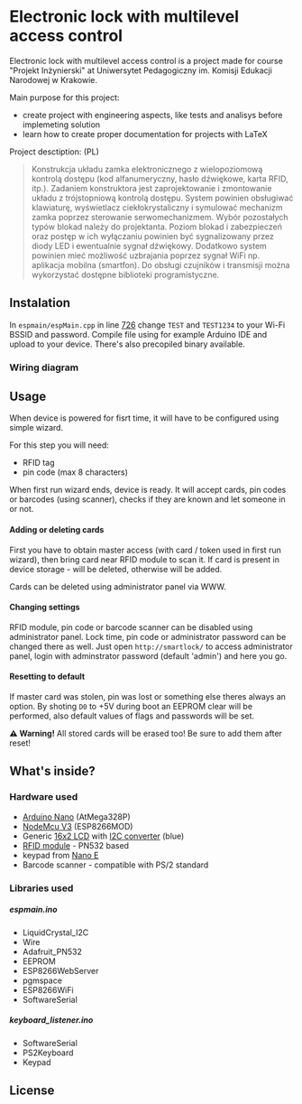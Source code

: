 # Electronic lock with multilevel access control 

Electronic lock with multilevel access control is a project made for course "Projekt Inżynierski" at Uniwersytet Pedagogiczny im. Komisji Edukacji Narodowej w Krakowie.

Main purpose for this project:
- create project with engineering aspects, like tests and analisys before implemeting solution
- learn how to create proper documentation for projects with LaTeX 


Project desctiption: (PL)
>Konstrukcja układu zamka elektronicznego z wielopoziomową kontrolą dostępu (kod alfanumeryczny, hasło dźwiękowe, karta RFID, itp.).
Zadaniem konstruktora jest zaprojektowanie i zmontowanie układu z trójstopniową
kontrolą dostępu. System powinien obsługiwać klawiaturę, wyświetlacz ciekłokrystaliczny
i symulować mechanizm zamka poprzez sterowanie serwomechanizmem. Wybór pozostałych
typów blokad należy do projektanta.
Poziom blokad i zabezpieczeń oraz postęp w ich wyłączaniu powinien być sygnalizowany przez diody LED i ewentualnie sygnał dźwiękowy. Dodatkowo system powinien mieć
możliwość uzbrajania poprzez sygnał WiFi np. aplikacja mobilna (smartfon).
Do obsługi czujników i transmisji można wykorzystać dostępne biblioteki programistyczne.


## Instalation
In `espmain/espMain.cpp` in line [726](https://github.com/Aveneid/engineeringProject2020/blob/master/espmain/espMain.cpp#L726) change `TEST` and `TEST1234` to your Wi-Fi BSSID and password.
Compile file using for example Arduino IDE and upload to your device. There's also precopiled binary available.


### Wiring diagram


## Usage

When device is powered for fisrt time, it will have to be configured using simple wizard.

For this step you will need:
- RFID tag
- pin code (max 8 characters)

When first run wizard ends, device is ready. It will accept cards, pin codes or barcodes (using scanner), checks if they are known and let someone in or not.

#### Adding or deleting cards

First you have to obtain master access (with card / token used in first run wizard), then bring card near RFID module to scan it. If card is present in device storage - will be deleted, otherwise will be added.

Cards can be deleted using administrator panel via WWW.

#### Changing settings

RFID module, pin code or barcode scanner can be disabled using administrator panel. Lock time, pin code or administrator password can be changed there as well. 
Just open `http://smartlock/` to access administrator panel, login with adminstrator password (default 'admin') and here you go.

#### Resetting to default 
If master card was stolen, pin was lost or something else theres always an option. 
By shoting `D0` to +5V during boot an EEPROM clear will be performed, also default values of flags and passwords will be set.

**:warning: Warning!**
All stored cards will be erased too! Be sure to add them after reset!
 

## What's inside?

### Hardware used
 - [Arduino Nano](https://abc-rc.pl/product-pol-12737-NANO-V3-16MHz-USB-ATmega168P-odpowiednik-CH340-Klon-kompatybilny-z-Arduino.html) (AtMega328P)
 - [NodeMcu V3](https://abc-rc.pl/product-pol-7348-Modul-WIFI-ESP8266-NodeMcu-V3-CH340-Arduino-ESP12E.html) (ESP8266MOD)
 - Generic [16x2 LCD](https://abc-rc.pl/product-pol-6181-Wyswietlacz-LCD-2x16-niebieski-ze-sterownikiem-HD44780-QC1602A.html) with [I2C converter](https://abc-rc.pl/product-pol-6192-Konwerter-I2C-do-wyswietlacza-LCD-HD44780.html) (blue)
 - [RFID module](https://botland.com.pl/pl/moduly-i-tagi-rfid/8240-modul-rfidnfc-pn532-1356mhz-i2cspi-karta-i-brelok.html) - PN532 based
 - keypad from [Nano E](https://nano.novitus.pl/)
 - Barcode scanner - compatible with PS/2 standard
 

### Libraries used

##### espmain.ino
- LiquidCrystal_I2C
- Wire
- Adafruit_PN532
- EEPROM
- ESP8266WebServer
- pgmspace
- ESP8266WiFi
- SoftwareSerial
##### keyboard_listener.ino 
- SoftwareSerial
- PS2Keyboard
- Keypad

## License


